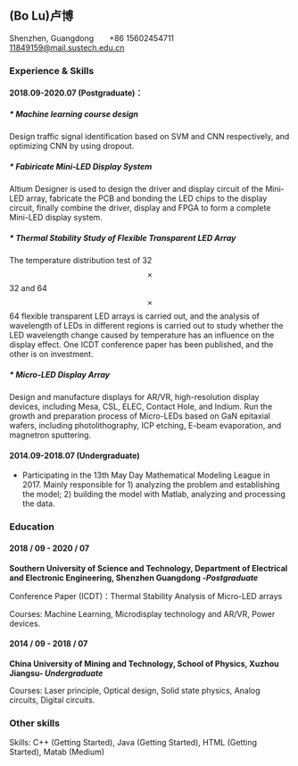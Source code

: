 ## (Bo Lu)卢博

Shenzhen, Guangdong   &nbsp;&nbsp;&nbsp;&nbsp;&nbsp;  +86 15602454711 &nbsp;&nbsp;&nbsp;&nbsp;&nbsp; 11849159@mail.sustech.edu.cn

### Experience & Skills

#### 2018.09-2020.07 (Postgraduate)：

##### * Machine learning course design
Design traffic signal identification based on SVM and CNN respectively, and optimizing CNN by using dropout.

##### * Fabiricate Mini-LED Display System
Altium Designer is used  to design the driver and display circuit of the Mini-LED array, fabricate the PCB and bonding the LED chips to the display circuit, finally combine the driver, display and FPGA to form a complete Mini-LED display system.

##### * Thermal Stability Study of Flexible Transparent LED Array
The temperature distribution test of 32 $$\times$$ 32 and 64 $$\times$$ 64 flexible transparent LED arrays is carried out, and the analysis of wavelength of LEDs in different regions is carried out to study whether the LED wavelength change caused by temperature has an influence on the display effect. One ICDT conference paper has been published, and the other is on investment.

##### * Micro-LED Display Array
Design and manufacture displays for AR/VR, high-resolution display devices, including Mesa, CSL, ELEC, Contact Hole, and Indium. Run the growth and preparation process of Micro-LEDs  based on GaN epitaxial wafers, including photolithography, ICP etching, E-beam evaporation, and magnetron sputtering.


#### 2014.09-2018.07 (Undergraduate)
* Participating in the 13th May Day Mathematical Modeling League in 2017. Mainly responsible for 1) analyzing the problem and establishing the model; 2) building the model with Matlab, analyzing and processing the data.

### Education

#### 2018 / 09  - 2020 / 07
**Southern University of Science and Technology, Department of Electrical and Electronic Engineering, Shenzhen Guangdong -*Postgraduate***

Conference Paper (ICDT)：Thermal Stability Analysis of Micro-LED arrays

Courses: Machine Learning, Microdisplay technology and AR/VR, Power devices.

#### 2014 / 09  - 2018 / 07
**China University of Mining and Technology, School of Physics, Xuzhou Jiangsu- *Undergraduate***

Courses: Laser principle, Optical design, Solid state physics, Analog circuits, Digital circuits.


### Other skills
Skills: C++ (Getting Started), Java (Getting Started), HTML (Getting Started), Matab (Medium)
